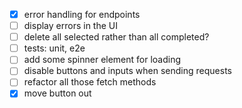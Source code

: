 - [x] error handling for endpoints
- [ ] display errors in the UI
- [ ] delete all selected rather than all completed?
- [ ] tests: unit, e2e
- [ ] add some spinner element for loading
- [ ] disable buttons and inputs when sending requests
- [ ] refactor all those fetch methods
- [x] move button out
